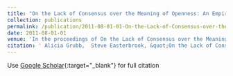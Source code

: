 ```yaml
---
title: "On the Lack of Consensus over the Meaning of Openness: An Empirical Study"
collection: publications
permalink: /publication/2011-08-01-01-On-the-Lack-of-Consensus-over-the-Meaning-of-Openness-An-Empirical-Study
date: 2011-08-01-01
venue: 'In the proceedings of On the Lack of Consensus over the Meaning of Openness: An Empirical Study'
citation: ' Alicia Grubb,  Steve Easterbrook, &quot;On the Lack of Consensus over the Meaning of Openness: An Empirical Study.&quot; In the proceedings of On the Lack of Consensus over the Meaning of Openness: An Empirical Study, 2011-08.'
---
```

Use [Google Scholar](https://scholar.google.com/scholar?q=On+the+Lack+of+Consensus+over+the+Meaning+of+Openness:+An+Empirical+Study){:target="_blank"} for full citation
